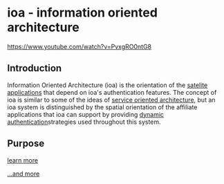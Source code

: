 # ioa - information oriented architecture

https://www.youtube.com/watch?v=PvxgRO0ntG8

## Introduction

Information Oriented Architecture (ioa) is the orientation of the [satelite applications]() that depend on ioa's authentication features. The concept of ioa is similar to some of the ideas of [service oriented architecture](), but an ioa system is distinguished by the spatial orientation of the affiliate applications that ioa can support by providing [dynamic authentication]()strategies used throughout this system.

## Purpose

[learn more](https://informationorientedarchitecture.org)

[...and more](https://ioa.fyi)